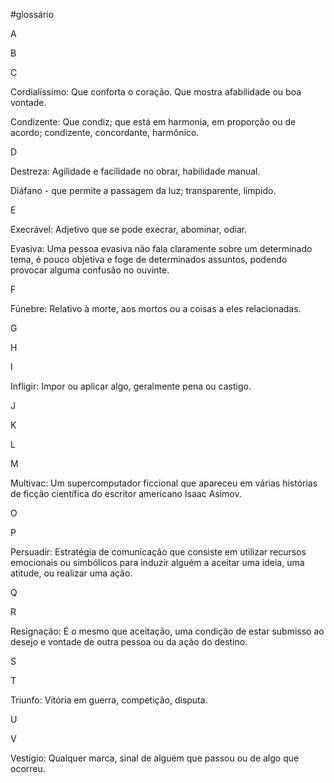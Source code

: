 #glossário

A

B

C

Cordialíssimo: Que conforta o coração. Que mostra afabilidade ou boa vontade.

Condizente: Que condiz; que está em harmonia, em proporção ou de acordo; condizente, concordante, harmônico.

D

Destreza: Agilidade e facilidade no obrar, habilidade manual.

Diáfano - que permite a passagem da luz; transparente, límpido.

E

Execrável: Adjetivo que se pode execrar, abominar, odiar.

Evasiva: Uma pessoa evasiva não fala claramente sobre um determinado tema, é pouco objetiva e foge de determinados assuntos, podendo provocar alguma confusão no ouvinte.

F

Fúnebre: Relativo à morte, aos mortos ou a coisas a eles relacionadas.

G


H


I

Infligir: Impor ou aplicar algo, geralmente pena ou castigo.

J


K


L


M

Multivac: Um supercomputador ficcional que apareceu em várias histórias de ficção científica do escritor americano Isaac Asimov.

O


P

Persuadir: Estratégia de comunicação que consiste em utilizar recursos emocionais ou simbólicos para induzir alguém a aceitar uma ideia, uma atitude, ou realizar uma ação.

Q


R

Resignação: É o mesmo que aceitação, uma condição de estar submisso ao desejo e vontade de outra pessoa ou da ação do destino.

S


T

Triunfo: Vitória em guerra, competição, disputa.

U


V

Vestígio: Qualquer marca, sinal de alguém que passou ou de algo que ocorreu.
